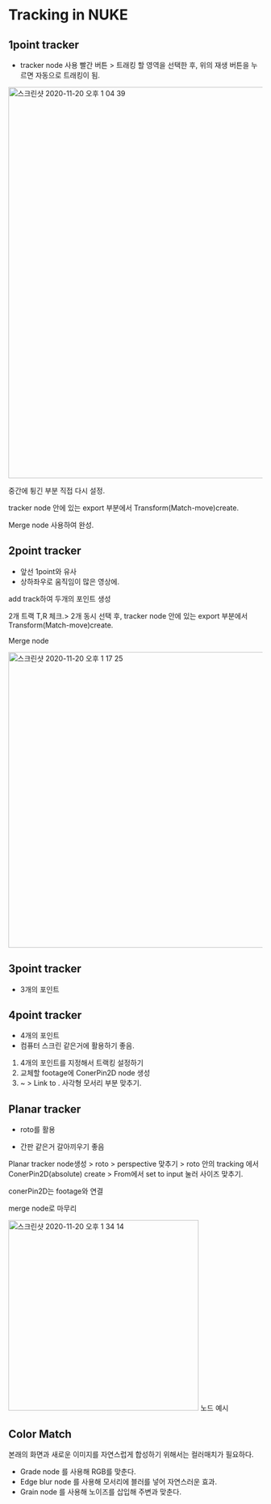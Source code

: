 # Tracking in NUKE
## 1point tracker
- tracker node 사용
빨간 버튼 > 트래킹 할 영역을 선택한 후, 위의 재생 버튼을 누르면 자동으로 트래킹이 됨. 
<img width="774" alt="스크린샷 2020-11-20 오후 1 04 39" src="https://user-images.githubusercontent.com/70870803/99759568-f7778b80-2b35-11eb-9e31-a1f2c04a0feb.png">

중간에 튕긴 부분 직접 다시 설정.

tracker node 안에 있는 export 부분에서 Transform(Match-move)create.

Merge node 사용하여 완성.

## 2point tracker
- 앞선 1point와 유사
- 상하좌우로 움직임이 많은 영상에.

add track하여 두개의 포인트 생성

2개 트랙 T,R 체크.> 2개 동시 선택 후, tracker node 안에 있는 export 부분에서 Transform(Match-move)create.

Merge node

<img width="585" alt="스크린샷 2020-11-20 오후 1 17 25" src="https://user-images.githubusercontent.com/70870803/99759581-04947a80-2b36-11eb-8a72-374573321bbe.png">

## 3point tracker
- 3개의 포인트

## 4point tracker
- 4개의 포인트
- 컴퓨터 스크린 같은거에 활용하기 좋음.

1. 4개의 포인트를 지정해서 트랙킹 설정하기
2. 교체할 footage에 ConerPin2D node 생성
3. ~ > Link to . 사각형 모서리 부분 맞추기.


## Planar tracker
- roto를 활용

- 간판 같은거 갈아끼우기 좋음

Planar tracker node생성 > roto > perspective 맞추기 > roto 안의 tracking 에서 ConerPin2D(absolute) create > From에서 set to input 눌러 사이즈 맞추기.

conerPin2D는 footage와 연결

merge node로 마무리

<img width="377" alt="스크린샷 2020-11-20 오후 1 34 14" src="https://user-images.githubusercontent.com/70870803/99759587-09f1c500-2b36-11eb-8084-c54737636eef.png">
노드 예시

## Color Match
본래의 화면과 새로운 이미지를 자연스럽게 합성하기 위해서는 컬러매치가 필요하다.

- Grade node 를 사용해 RGB를 맞춘다.
- Edge blur node 를 사용해 모서리에 블러를 넣어 자연스러운 효과.
- Grain node 를 사용해 노이즈를 삽입해 주변과 맞춘다.


